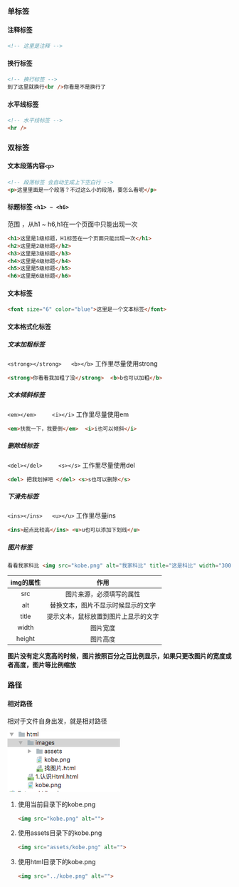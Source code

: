 ### 单标签

#### 注释标签

```html
<!-- 这里是注释 -->
```

#### 换行标签

```html
<!-- 换行标签 -->
到了这里就换行<br />你看是不是换行了
```

#### 水平线标签

```html
<!-- 水平线标签 -->
<hr />
```

### 双标签

#### 文本段落内容`<p>`

```html
<!-- 段落标签 会自动生成上下空白行 -->
<p>这里里面是一个段落？不过这么小的段落，要怎么看呢</p>
```

#### 标题标签 `<h1> ~ <h6>`

范围 ，从h1 ~ h6,h1在一个页面中只能出现一次

```html
<h1>这里是1级标题，H1标签在一个页面只能出现一次</h1>
<h2>这里是2级标题</h2>
<h3>这里是3级标题</h3>
<h4>这里是4级标题</h4>
<h5>这里是5级标题</h5>
<h6>这里是6级标题</h6>
```

#### 文本标签

```html
<font size="6" color="blue">这里是一个文本标签</font>
```

#### 文本格式化标签

##### 文本加粗标签

`<strong></strong>   <b></b>`  工作里尽量使用strong

```html
<strong>你看看我加粗了没</strong>  <b>b也可以加粗</b>
```

##### 文本倾斜标签

`<em></em>     <i></i>`  工作里尽量使用em

```html
<em>扶我一下，我要倒</em>  <i>i也可以倾斜</i>
```

##### 删除线标签

`<del></del>     <s></s>`   工作里尽量使用del

```html
<del> 把我划掉吧 </del> <s>s也可以删除</s>
```

##### 下滑先标签

`<ins></ins>   <u></u>`    工作里尽量ins

```html
<ins>起点比较高</ins> <u>u也可以添加下划线</u>
```

##### 图片标签

```html
看看我家科比 <img src="kobe.png" alt="我家科比" title="这是科比" width="300px" height="200px">
```

| img的属性 | 作用 |
| :---: | :---: |
| src | 图片来源，必须填写的属性 |
| alt | 替换文本，图片不显示时候显示的文字 |
| title | 提示文本，鼠标放置到图片上显示的文字 |
| width | 图片宽度 |
| height | 图片高度 |

**图片没有定义宽高的时候，图片按照百分之百比例显示，如果只更改图片的宽度或者高度，图片等比例缩放**

### 路径

#### 相对路径

相对于文件自身出发，就是相对路径

![](/assets/路径.png)

1. 使用当前目录下的kobe.png 

	```html
	<img src="kobe.png" alt="">
	```
2. 使用assets目录下的kobe.png 

	```html
	<img src="assets/kobe.png" alt="">
	```
3. 使用html目录下的kobe.png 

	```html
	<img src="../kobe.png" alt="">
	```